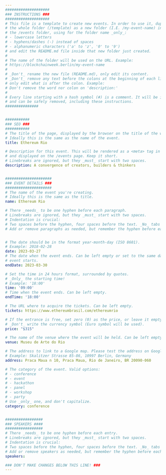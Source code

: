 ```yaml
---
####################
### INSTRUCTIONS ###
####################
# This file is a template to create new events. In order to use it, duplicate
# the whole folder (/template) as a new folder (I.E. /my-event-name) inside of
# the /events folder, using for the folder name _only_:
# - lowercase letters
# - hyphens/dashes (-) instead of spaces
# - alphanumeric characters ('a' to 'z', '0' to '9')
# and edit the README.md file inside that new folder just created.
#
# The name of the folder will be used on the URL. Example:
# https://blockchainweek.berlin/my-event-name
#
# _Don't_ rename the new file (README.md), only edit its content.
# _Don't_ remove any text before the colons at the beginning of each line,
# only edit what is after the colon. Example:
# Don't remove the word nor colon on 'description:'
#
# Every line starting with a hash symbol (#) is a comment. It will be ignored
# and can be safely removed, including these instructions.
###############


###########
### SEO ###
###########
# The title of the page, displayed by the browser on the title of the window.
# Ideally this is the same as the name of the event.
title: Ethereum Rio

# Description for this event. This will be rendered as a <meta> tag in the HTML,
# and displayed on the /events page. Keep it short.
# Linebreaks are ignored, but they _must_ start with two spaces.
description: A convergence of creators, builders & thinkers


#####################
### EVENT DETAILS ###
#####################
# The name of the event you're creating.
# Ideally this is the same as the title.
name: Ethereum Rio

# There _needs_ to be one hyphen before each paragraph.
# Linebreaks are ignored, but they _must_ start with two spaces.
# Indentation is crucial:
# Two spaces before the hyphen, four spaces before the text. _No_ tabs allowed.
# Add or remove paragraphs as needed, but remember the hyphen before each entry.


# The date should be in the format year-month-day (ISO 8601).
# Example: 2018-02-28
date: 2023-03-27
# The date when the event ends. Can be left empty or set to the same day the
# event starts.
endDate: 2023-03-30

# Set the time in 24 hours format, surrounded by quotes.
# _Only_ the starting time!
# Example: '18:00'
time: '09:00'
# Time when the event ends. Can be left empty.
endTime: '18:00'

# The URL where to acquire the tickets. Can be left empty.
tickets: https://www.ethereumbrasil.com/ethereumrio

# If the entrance is free, set zero (0) as the price, or leave it empty.
# _Don't_ write the currency symbol (Euro symbol will be used).
price: "$315"

# The name of the venue where the event will be held. Can be left empty.
venue: Museu de Arte do Rio

# The address to link to a Google map. Please test the address on Google Maps.
# Example: Skalitzer Strasse 85-86, 10997 Berlin, Germany
address: Praca Maua n 10, Praca Maua, Rio de Janeiro, BR 20090-060

# The category of the event. Valid options:
# - conference
# - event
# - hackathon
# - panel
# - workshop
# - party
# Use _only_ one, and don't capitalize.
category: conference


#################
### SPEAKERS ####
#################
# There _needs_ to be one hyphen before each entry.
# Linebreaks are ignored, but they _must_ start with two spaces.
# Indentation is crucial:
# Two spaces before the hyphen, four spaces before the text. _No_ tabs allowed.
# Add or remove speakers as needed, but remember the hyphen before each entry.
speakers:

### DON'T MAKE CHANGES BELOW THIS LINE! ###
---
```


<!-- ### DON'T MAKE CHANGES BELOW THIS LINE! ### -->

<Event-Content/>
